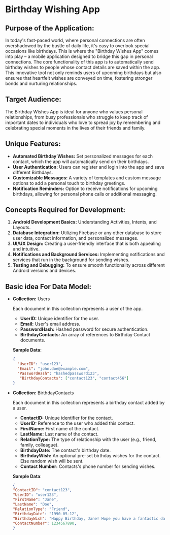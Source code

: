 # Birthday Wishing App

## Purpose of the Application:
In today's fast-paced world, where personal connections are often overshadowed by the bustle of daily life, it's easy to overlook special occasions like birthdays. This is where the "Birthday Wishes App" comes into play – a mobile application designed to bridge this gap in personal connections. The core functionality of this app is to automatically send birthday wishes to people whose contact details are saved within the app. This innovative tool not only reminds users of upcoming birthdays but also ensures that heartfelt wishes are conveyed on time, fostering stronger bonds and nurturing relationships.

## Target Audience:
The Birthday Wishes App is ideal for anyone who values personal relationships, from busy professionals who struggle to keep track of important dates to individuals who love to spread joy by remembering and celebrating special moments in the lives of their friends and family.

## Unique Features:
- **Automated Birthday Wishes:** Set personalized messages for each contact, which the app will automatically send on their birthdays.
- **User Authentication:** Users can register and login into the app and save different Birthdays.
- **Customizable Messages:** A variety of templates and custom message options to add a personal touch to birthday greetings.
- **Notification Reminders:** Option to receive notifications for upcoming birthdays, allowing for personal phone calls or additional messaging.

## Concepts Required for Development:
1.	**Android Development Basics:** Understanding Activities, Intents, and Layouts.
2.	**Database Integration:** Utilizing Firebase or any other database to store user data, contact information, and personalized messages.
3.	**UI/UX Design:** Creating a user-friendly interface that is both appealing and intuitive.
4.	**Notifications and Background Services:** Implementing notifications and services that run in the background for sending wishes.
5.	**Testing and Debugging:** To ensure smooth functionality across different Android versions and devices.


## Basic idea For Data Model:
- **Collection:** Users
  
  Each document in this collection represents a user of the app.
  - **UserID:** Unique identifier for the user.
  - **Email:** User's email address.
  - **PasswordHash:** Hashed password for secure authentication.
  - **BirthdayContacts:** An array of references to Birthday Contact documents.

  **Sample Data:**
    ```JSON
    {
      "UserID": "user123",
      "Email": "john.doe@example.com",
      "PasswordHash": "hashedpassword123",
       "BirthdayContacts": ["contact123", "contact456"]
    }
    ```

- **Collection:** BirthdayContacts
  
  Each document in this collection represents a birthday contact added by a user.
  - **ContactID:** Unique identifier for the contact.
  - **UserID:** Reference to the user who added this contact.
  - **FirstName:** First name of the contact.
  - **LastName:** Last name of the contact.
  - **RelationType:** The type of relationship with the user (e.g., friend, family, colleague).
  - **BirthdayDate:** The contact's birthday date.
  - **BirthdayWish:** An optional pre-set birthday wishes for the contact. Else random wish will be sent.
  - **Contact Number:** Contacts's phone number for sending wishes.
  
  **Sample Data**:
  ```JSON
  {
  "ContactID": "contact123",
  "UserID": "user123",
  "FirstName": "Jane",
  "LastName": "Doe",
  "RelationType": "Friend",
  "BirthdayDate": "1990-05-12",
  "BirthdayWish": "Happy Birthday, Jane! Hope you have a fantastic day!",
  "ContactNumber": 1234567890,
  }
  ```


